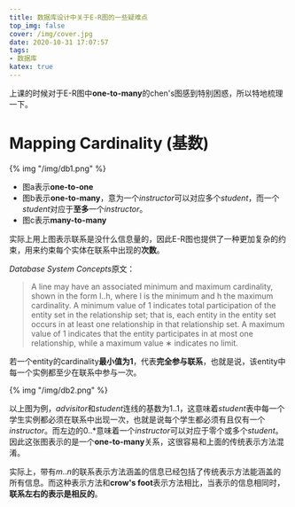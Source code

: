 ```yaml
---
title: 数据库设计中关于E-R图的一些疑难点
top_img: false
cover: /img/cover.jpg
date: 2020-10-31 17:07:57
tags:
- 数据库
katex: true
---
```


上课的时候对于E-R图中**one-to-many**的chen's图感到特别困惑，所以特地梳理一下。
# Mapping Cardinality (基数)
{% img "/img/db1.png" %}
- 图a表示**one-to-one**
- 图b表示**one-to-many**，意为一个$instructor$可以对应多个$student$，而一个$student$对应于**至多**一个$instructor$。
- 图c表示**many-to-many**

实际上用上图表示联系是没什么信息量的，因此E-R图也提供了一种更加复杂的约束，用来约束每个实体在联系中出现的**次数**。

*Database System Concepts*原文：

>A line may have an associated minimum and maximum cardinality, shown in the form l..h, where l is the minimum and h the maximum cardinality. A minimum value of 1 indicates total participation of the entity set in the relationship set; that is, each entity in the entity set occurs in at least one relationship in that relationship set. A maximum value of 1 indicates that the entity participates in at most one relationship, while a maximum value ∗ indicates no limit.

若一个entity的cardinality**最小值为$1$**，代表**完全参与联系**，也就是说，该entity中每一个实例都至少在联系中参与一次。

{% img "/img/db2.png" %}

以上图为例，$advisitor$和$student$连线的基数为$1..1$，这意味着$student$表中每一个学生实例都必须在联系中出现一次，也就是说每个学生都必须有且仅有一个$instructor$。而左边的$0..*$意味着一个$instructor$可以对应于零个或多个$student$。因此这张图表示的是一个**one-to-many**关系，这很容易和上面的传统表示方法混淆。

实际上，带有$m..n$的联系表示方法涵盖的信息已经包括了传统表示方法能涵盖的所有信息。而这种表示方法和**crow's foot**表示方法相比，当表示的信息相同时，**联系左右的表示是相反的**。